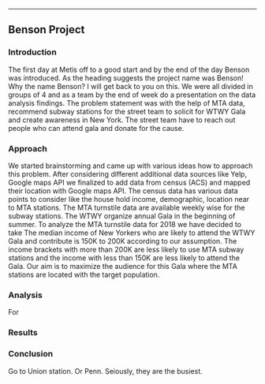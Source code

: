 ---
## Benson Project

### Introduction
The first day at Metis off to a good start and by the end of the day Benson was introduced. As the heading suggests the project name was Benson! Why the name Benson? I will get back to you on this. We were all divided in groups of 4 and as a
team by the end of week do a presentation on the data analysis findings. The problem statement was with the help of MTA data, recommend subway stations for the street team to solicit for WTWY Gala and create awareness in New York. The street team have to reach out people who can attend gala and donate for the cause.

### Approach
We started brainstorming and came up with various ideas how to approach this problem. After considering different additional data sources like Yelp, Google maps API we finalized to add data from census (ACS) and mapped their location with Google maps API. The census data has various data points to consider like the house hold income, demographic, location near to MTA stations. The MTA turnstile data are available weekly wise for the subway stations. The WTWY organize annual Gala in the beginning of summer. To analyze the MTA turnstile data for 2018 we have decided to take 
The median income of New Yorkers who are likely to attend the WTWY Gala and contribute is 150K to 200K according to our assumption. The income brackets with more than 200K are less likely to use MTA subway stations and the income with less than 150K are less likely to attend the Gala. Our aim is to maximize the audience for this Gala where the MTA stations are located with the target population.

### Analysis
For 
### Results

### Conclusion

Go to Union station. Or Penn. Seiously, they are the busiest.



